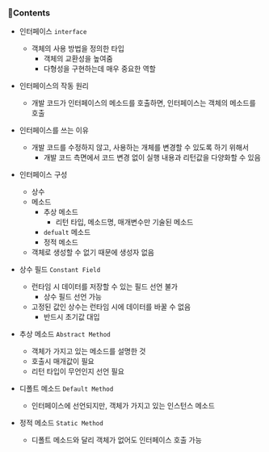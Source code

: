 ### 📒Contents

- 인터페이스 `interface`
    + 객체의 사용 방법을 정의한 타입
        * 객체의 교환성을 높여줌
        * 다형성을 구현하는데 매우 중요한 역할

- 인터페이스의 작동 원리
    + 개발 코드가 인터페이스의 메소드를 호출하면, 인터페이스는 객체의 메소드를 호출

- 인터페이스를 쓰는 이유
    + 개발 코드를 수정하지 않고, 사용하는 개체를 변경할 수 있도록 하기 위해서
        * 개발 코드 측면에서 코드 변경 없이 실행 내용과 리턴값을 다양화할 수 있음

- 인터페이스 구성
    + 상수
    + 메소드
        * 추상 메소드
            + 리턴 타입, 메소드명, 매개변수만 기술된 메소드
        * `defualt` 메소드
        * 정적 메소드
    + 객체로 생성할 수 없기 때문에 생성자 없음

- 상수 필드 `Constant Field`
    + 런타임 시 데이터를 저장할 수 있는 필드 선언 불가
        * 상수 필드 선언 가능
    + 고정된 값인 상수는 런타임 시에 데이터를 바꿀 수 없음
        * 반드시 초기값 대입 

- 추상 메소드 `Abstract Method`
    + 객체가 가지고 있는 메소드를 설명한 것
    + 호출시 매개값이 필요
    + 리턴 타입이 무언인지 선언 필요

- 디폴트 메소드 `Default Method`
    + 인터페이스에 선언되지만, 객체가 가지고 있는 인스턴스 메소드

- 정적 메소드 `Static Method`
    + 디폴트 메소드와 달리 객체가 없어도 인터페이스 호출 가능